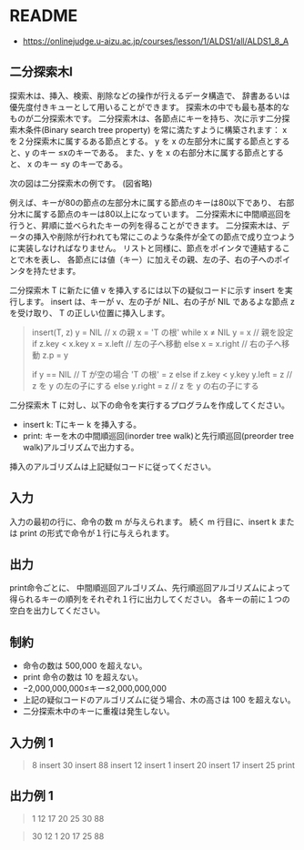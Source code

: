 # README
- <https://onlinejudge.u-aizu.ac.jp/courses/lesson/1/ALDS1/all/ALDS1_8_A>
## 二分探索木I
探索木は、挿入、検索、削除などの操作が行えるデータ構造で、
辞書あるいは優先度付きキューとして用いることができます。
探索木の中でも最も基本的なものが二分探索木です。
二分探索木は、各節点にキーを持ち、次に示す二分探索木条件(Binary search tree property) を常に満たすように構築されます：
x を２分探索木に属するある節点とする。
y を x の左部分木に属する節点とすると、y のキー ≤xのキーである。
また、y を x の右部分木に属する節点とすると、
x のキー ≤y のキーである。

次の図は二分探索木の例です。
(図省略)

例えば、キーが80の節点の左部分木に属する節点のキーは80以下であり、
右部分木に属する節点のキーは80以上になっています。
二分探索木に中間順巡回を行うと、昇順に並べられたキーの列を得ることができます。
二分探索木は、データの挿入や削除が行われても常にこのような条件が全ての節点で成り立つように実装しなければなりません。
リストと同様に、節点をポインタで連結することで木を表し、
各節点には値（キー）に加えその親、左の子、右の子へのポインタを持たせます。

二分探索木 T に新たに値 v を挿入するには以下の疑似コードに示す insert を実行します。
insert は、キーが v、左の子が NIL、右の子が NIL であるよな節点 z を受け取り、
T の正しい位置に挿入します。

>insert(T, z)
>    y = NIL // x の親
>    x = 'T の根'
>    while x ≠ NIL
>        y = x // 親を設定
>        if z.key < x.key
>            x = x.left // 左の子へ移動
>        else
>            x = x.right // 右の子へ移動
>    z.p = y
>
>    if y == NIL // T が空の場合
>        'T の根' = z
>    else if z.key < y.key
>        y.left = z // z を y の左の子にする
>    else
>        y.right = z // z を y の右の子にする

二分探索木 T に対し、以下の命令を実行するプログラムを作成してください。

- insert k: Tにキー k を挿入する。
- print: キーを木の中間順巡回(inorder tree walk)と先行順巡回(preorder tree walk)アルゴリズムで出力する。

挿入のアルゴリズムは上記疑似コードに従ってください。
## 入力
入力の最初の行に、命令の数 m が与えられます。
続く m 行目に、insert k または print の形式で命令が１行に与えられます。
## 出力
print命令ごとに、
中間順巡回アルゴリズム、先行順巡回アルゴリズムによって得られるキーの順列をそれぞれ１行に出力してください。
各キーの前に１つの空白を出力してください。
## 制約
- 命令の数は 500,000 を超えない。
- print 命令の数は 10 を超えない。
- −2,000,000,000≤キー≤2,000,000,000
- 上記の疑似コードのアルゴリズムに従う場合、木の高さは 100 を超えない。
- 二分探索木中のキーに重複は発生しない。
## 入力例 1
>8
>insert 30
>insert 88
>insert 12
>insert 1
>insert 20
>insert 17
>insert 25
>print
## 出力例 1
>1 12 17 20 25 30 88

>30 12 1 20 17 25 88
